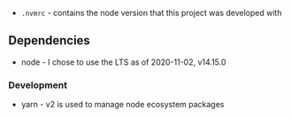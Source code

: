 * `.nvmrc` - contains the node version that this project was developed with

## Dependencies

* node - I chose to use the LTS as of 2020-11-02, v14.15.0

### Development

* yarn - v2 is used to manage node ecosystem packages
